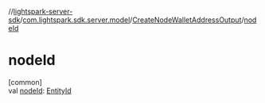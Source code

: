 //[lightspark-server-sdk](../../../index.md)/[com.lightspark.sdk.server.model](../index.md)/[CreateNodeWalletAddressOutput](index.md)/[nodeId](node-id.md)

# nodeId

[common]\
val [nodeId](node-id.md): [EntityId](../-entity-id/index.md)
